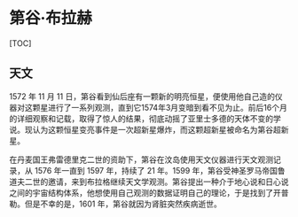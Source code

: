 # 第谷·布拉赫

[TOC]

## 天文

1572 年 11 月 11 日，第谷看到仙后座有一颗新的明亮恒星，便使用他自己造的仪器对这颗星进行了一系列观测，直到它1574年3月变暗到看不见为止。前后16个月的详细观察和记载，取得了惊人的结果，彻底动摇了亚里士多德的天体不变的学说。现认为这颗恒星变亮事件是一次超新星爆炸，而这颗超新星被命名为第谷超新星。

在丹麦国王弗雷德里克二世的资助下，第谷在汶岛使用天文仪器进行天文观测记录，从 1576 年一直到 1597 年，持续了 21 年。1599 年，第谷受神圣罗马帝国鲁道夫二世的邀请，来到布拉格继续天文学观测。第谷提出一种介于地心说和日心说之间的宇宙结构体系，他想使用自己观测的数据证明自己的理论，于是找到了开普勒。但是不幸的是，1601 年，第谷就因为肾脏突然疾病逝世。
